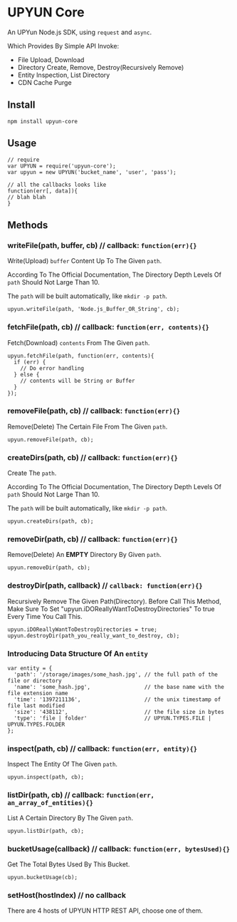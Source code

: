 # UPYUN Core

An UPYun Node.js SDK, using `request` and `async`.

Which Provides By Simple API Invoke:

* File Upload, Download
* Directory Create, Remove, Destroy(Recursively Remove)
* Entity Inspection, List Directory
* CDN Cache Purge

## Install

```
npm install upyun-core
```

## Usage

```
// require
var UPYUN = require('upyun-core');
var upyun = new UPYUN('bucket_name', 'user', 'pass');

// all the callbacks looks like
function(err[, data]){
// blah blah
}
```

## Methods

### writeFile(path, buffer, cb) // callback: `function(err){}`

Write(Upload) `buffer` Content Up To The Given `path`.

According To The Official Documentation, The Directory Depth Levels Of `path` Should Not Large Than 10.

The `path` will be built automatically, like `mkdir -p path`.

```
upyun.writeFile(path, 'Node.js_Buffer_OR_String', cb);
```

### fetchFile(path, cb) // callback: `function(err, contents){}`

Fetch(Download) `contents` From The Given `path`.

```
upyun.fetchFile(path, function(err, contents){
  if (err) {
    // Do error handling
  } else {
    // contents will be String or Buffer
  }
});
```

### removeFile(path, cb) // callback: `function(err){}`

Remove(Delete) The Certain File From The Given `path`.

```
upyun.removeFile(path, cb);
```

### createDirs(path, cb) // callback: `function(err){}`

Create The `path`.

According To The Official Documentation, The Directory Depth Levels Of `path` Should Not Large Than 10.

The `path` will be built automatically, like `mkdir -p path`.

```
upyun.createDirs(path, cb);
```

### removeDir(path, cb) // callback: `function(err){}`

Remove(Delete) An **EMPTY** Directory By Given `path`.

```
upyun.removeDir(path, cb);
```

### destroyDir(path, callback) // `callback: function(err){}`

Recursively Remove The Given Path(Directory).
Before Call This Method, Make Sure To Set "upyun.iDOReallyWantToDestroyDirectories" To true Every Time You Call This.

```
upyun.iDOReallyWantToDestroyDirectories = true;
upyun.destroyDir(path_you_really_want_to_destroy, cb);
```

### Introducing Data Structure Of An `entity`

```
var entity = {
  'path': '/storage/images/some_hash.jpg', // the full path of the file or directory
  'name': 'some_hash.jpg',                 // the base name with the file extension name
  'time': '1397211136',                    // the unix timestamp of file last modified
  'size': '438112',                        // the file size in bytes
  'type': 'file | folder'                  // UPYUN.TYPES.FILE | UPYUN.TYPES.FOLDER
};
```

### inspect(path, cb) // callback: `function(err, entity){}`

Inspect The Entity Of The Given `path`.

```
upyun.inspect(path, cb);
```

### listDir(path, cb) // callback: `function(err, an_array_of_entities){}`

List A Certain Directory By The Given `path`.

```
upyun.listDir(path, cb);
```

### bucketUsage(callback) // callback: `function(err, bytesUsed){}`

Get The Total Bytes Used By This Bucket.

```
upyun.bucketUsage(cb);
```

### setHost(hostIndex) // no callback

There are 4 hosts of UPYUN HTTP REST API, choose one of them.

